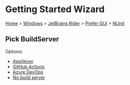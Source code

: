 <!--
GENERATED FILE - DO NOT EDIT
This file was generated by [MarkdownSnippets](https://github.com/SimonCropp/MarkdownSnippets).
Source File: /docs/mdsource/wiz/Windows_Rider_Gui_NUnit.source.md
To change this file edit the source file and then run MarkdownSnippets.
-->

# Getting Started Wizard

[Home](/docs/wiz/readme.md) > [Windows](Windows.md) > [JetBrains Rider](Windows_Rider.md) > [Prefer GUI](Windows_Rider_Gui.md) > [NUnit](Windows_Rider_Gui_NUnit.md)

## Pick BuildServer

Options:
 * [AppVeyor](Windows_Rider_Gui_NUnit_AppVeyor.md)
 * [GitHub Actions](Windows_Rider_Gui_NUnit_GitHubActions.md)
 * [Azure DevOps](Windows_Rider_Gui_NUnit_AzureDevOps.md)
 * [No build server](Windows_Rider_Gui_NUnit_None.md)
